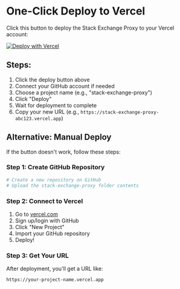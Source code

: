 # One-Click Deploy to Vercel

Click this button to deploy the Stack Exchange Proxy to your Vercel account:

[![Deploy with Vercel](https://vercel.com/button)](https://vercel.com/new/clone?repository-url=https%3A%2F%2Fgithub.com%2Fyour-username%2Fstack-exchange-proxy&project-name=stack-exchange-proxy&repository-name=stack-exchange-proxy)

## Steps:
1. Click the deploy button above
2. Connect your GitHub account if needed
3. Choose a project name (e.g., "stack-exchange-proxy")
4. Click "Deploy"
5. Wait for deployment to complete
6. Copy your new URL (e.g., `https://stack-exchange-proxy-abc123.vercel.app`)

## Alternative: Manual Deploy

If the button doesn't work, follow these steps:

### Step 1: Create GitHub Repository
```bash
# Create a new repository on GitHub
# Upload the stack-exchange-proxy folder contents
```

### Step 2: Connect to Vercel
1. Go to [vercel.com](https://vercel.com)
2. Sign up/login with GitHub
3. Click "New Project"
4. Import your GitHub repository
5. Deploy!

### Step 3: Get Your URL
After deployment, you'll get a URL like:
```
https://your-project-name.vercel.app
```